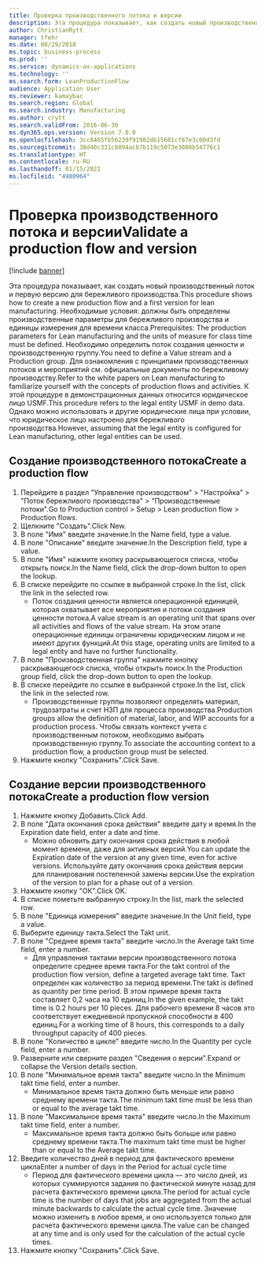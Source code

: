 ```yaml
---
title: Проверка производственного потока и версии
description: Эта процедура показывает, как создать новый производственный поток и первую версию для бережливого производства.
author: ChristianRytt
manager: tfehr
ms.date: 08/29/2018
ms.topic: business-process
ms.prod: ''
ms.service: dynamics-ax-applications
ms.technology: ''
ms.search.form: LeanProductionFlow
audience: Application User
ms.reviewer: kamaybac
ms.search.region: Global
ms.search.industry: Manufacturing
ms.author: crytt
ms.search.validFrom: 2016-06-30
ms.dyn365.ops.version: Version 7.0.0
ms.openlocfilehash: 3cc8465fb56239f91982db15601cf87e3c00d3fd
ms.sourcegitcommit: 38d40c331c8894acb7b119c5073e3088b54776c1
ms.translationtype: HT
ms.contentlocale: ru-RU
ms.lasthandoff: 01/15/2021
ms.locfileid: "4980964"
---
```

# <a name="validate-a-production-flow-and-version"></a><span data-ttu-id="7b88a-103">Проверка производственного потока и версии</span><span class="sxs-lookup"><span data-stu-id="7b88a-103">Validate a production flow and version</span></span>

[!include [banner](../../includes/banner.md)]

<span data-ttu-id="7b88a-104">Эта процедура показывает, как создать новый производственный поток и первую версию для бережливого производства.</span><span class="sxs-lookup"><span data-stu-id="7b88a-104">This procedure shows how to create a new production flow and a first version for lean manufacturing.</span></span> <span data-ttu-id="7b88a-105">Необходимые условия: должны быть определены производственные параметры для бережливого производства и единицы измерения для времени класса.</span><span class="sxs-lookup"><span data-stu-id="7b88a-105">Prerequisites: The production parameters for Lean manufacturing and the units of measure for class time must be defined.</span></span> <span data-ttu-id="7b88a-106">Необходимо определить поток создания ценности и производственную группу.</span><span class="sxs-lookup"><span data-stu-id="7b88a-106">You need to define a Value stream and a Production group.</span></span> <span data-ttu-id="7b88a-107">Для ознакомления с принципами производственных потоков и мероприятий см. официальные документы по бережливому производству.</span><span class="sxs-lookup"><span data-stu-id="7b88a-107">Refer to the white papers on Lean manufacturing to familiarize yourself with the concepts of production flows and activities.</span></span> <span data-ttu-id="7b88a-108">К этой процедуре в демонстрационных данных относится юридическое лицо USMF.</span><span class="sxs-lookup"><span data-stu-id="7b88a-108">This procedure refers to the legal entity USMF in demo data.</span></span> <span data-ttu-id="7b88a-109">Однако можно использовать и другие юридические лица при условии, что юридическое лицо настроено для бережливого производства.</span><span class="sxs-lookup"><span data-stu-id="7b88a-109">However, assuming that the legal entity is configured for Lean manufacturing, other legal entities can be used.</span></span>


## <a name="create-a-production-flow"></a><span data-ttu-id="7b88a-110">Создание производственного потока</span><span class="sxs-lookup"><span data-stu-id="7b88a-110">Create a production flow</span></span>
1. <span data-ttu-id="7b88a-111">Перейдите в раздел "Управление производством" > "Настройка" > "Поток бережливого производства" > "Производственные потоки".</span><span class="sxs-lookup"><span data-stu-id="7b88a-111">Go to Production control > Setup > Lean production flow > Production flows.</span></span>
2. <span data-ttu-id="7b88a-112">Щелкните "Создать".</span><span class="sxs-lookup"><span data-stu-id="7b88a-112">Click New.</span></span>
3. <span data-ttu-id="7b88a-113">В поле "Имя" введите значение.</span><span class="sxs-lookup"><span data-stu-id="7b88a-113">In the Name field, type a value.</span></span>
4. <span data-ttu-id="7b88a-114">В поле "Описание" введите значение.</span><span class="sxs-lookup"><span data-stu-id="7b88a-114">In the Description field, type a value.</span></span>
5. <span data-ttu-id="7b88a-115">В поле "Имя" нажмите кнопку раскрывающегося списка, чтобы открыть поиск.</span><span class="sxs-lookup"><span data-stu-id="7b88a-115">In the Name field, click the drop-down button to open the lookup.</span></span>
6. <span data-ttu-id="7b88a-116">В списке перейдите по ссылке в выбранной строке.</span><span class="sxs-lookup"><span data-stu-id="7b88a-116">In the list, click the link in the selected row.</span></span>
    * <span data-ttu-id="7b88a-117">Поток создания ценности является операционной единицей, которая охватывает все мероприятия и потоки создания ценности потока.</span><span class="sxs-lookup"><span data-stu-id="7b88a-117">A value stream is an operating unit that spans over all activities and flows of the value stream.</span></span>   <span data-ttu-id="7b88a-118">На этом этапе операционные единицы ограничены юридическим лицом и не имеют других функций.</span><span class="sxs-lookup"><span data-stu-id="7b88a-118">At this stage, operating units are limited to a legal entity and have no further functionality.</span></span>  
7. <span data-ttu-id="7b88a-119">В поле "Производственная группа" нажмите кнопку раскрывающегося списка, чтобы открыть поиск.</span><span class="sxs-lookup"><span data-stu-id="7b88a-119">In the Production group field, click the drop-down button to open the lookup.</span></span>
8. <span data-ttu-id="7b88a-120">В списке перейдите по ссылке в выбранной строке.</span><span class="sxs-lookup"><span data-stu-id="7b88a-120">In the list, click the link in the selected row.</span></span>
    * <span data-ttu-id="7b88a-121">Производственные группы позволяют определять материал, трудозатраты и счет НЗП для процесса производства.</span><span class="sxs-lookup"><span data-stu-id="7b88a-121">Production groups allow the definition of material, labor, and WIP accounts for a production process.</span></span> <span data-ttu-id="7b88a-122">Чтобы связать контекст учета с производственным потоком, необходимо выбрать производственную группу.</span><span class="sxs-lookup"><span data-stu-id="7b88a-122">To associate the accounting context to a production flow, a production group must be selected.</span></span>  
9. <span data-ttu-id="7b88a-123">Нажмите кнопку "Сохранить".</span><span class="sxs-lookup"><span data-stu-id="7b88a-123">Click Save.</span></span>

## <a name="create-a-production-flow-version"></a><span data-ttu-id="7b88a-124">Создание версии производственного потока</span><span class="sxs-lookup"><span data-stu-id="7b88a-124">Create a production flow version</span></span>
1. <span data-ttu-id="7b88a-125">Нажмите кнопку Добавить.</span><span class="sxs-lookup"><span data-stu-id="7b88a-125">Click Add.</span></span>
2. <span data-ttu-id="7b88a-126">В поле "Дата окончания срока действия" введите дату и время.</span><span class="sxs-lookup"><span data-stu-id="7b88a-126">In the Expiration date field, enter a date and time.</span></span>
    * <span data-ttu-id="7b88a-127">Можно обновить дату окончания срока действия в любой момент времени, даже для активных версий.</span><span class="sxs-lookup"><span data-stu-id="7b88a-127">You can update the Expiration date of the version at any given time, even for active versions.</span></span> <span data-ttu-id="7b88a-128">Используйте дату окончания срока действия версии для планирования постепенной замены версии.</span><span class="sxs-lookup"><span data-stu-id="7b88a-128">Use the expiration of the version to plan for a phase out of a version.</span></span>  
3. <span data-ttu-id="7b88a-129">Нажмите кнопку "OК".</span><span class="sxs-lookup"><span data-stu-id="7b88a-129">Click OK.</span></span>
4. <span data-ttu-id="7b88a-130">В списке пометьте выбранную строку.</span><span class="sxs-lookup"><span data-stu-id="7b88a-130">In the list, mark the selected row.</span></span>
5. <span data-ttu-id="7b88a-131">В поле "Единица измерения" введите значение.</span><span class="sxs-lookup"><span data-stu-id="7b88a-131">In the Unit field, type a value.</span></span>
6. <span data-ttu-id="7b88a-132">Выберите единицу такта.</span><span class="sxs-lookup"><span data-stu-id="7b88a-132">Select the Takt unit.</span></span>
7. <span data-ttu-id="7b88a-133">В поле "Среднее время такта" введите число.</span><span class="sxs-lookup"><span data-stu-id="7b88a-133">In the Average takt time field, enter a number.</span></span>
    * <span data-ttu-id="7b88a-134">Для управления тактами версии производственного потока определите среднее время такта.</span><span class="sxs-lookup"><span data-stu-id="7b88a-134">For the takt control of the production flow version, define a targeted average takt time.</span></span>   <span data-ttu-id="7b88a-135">Такт определен как количество за период времени.</span><span class="sxs-lookup"><span data-stu-id="7b88a-135">The takt is defined as quantity  per time period.</span></span>  <span data-ttu-id="7b88a-136">В этом примере время такта составляет 0,2 часа на 10 единиц.</span><span class="sxs-lookup"><span data-stu-id="7b88a-136">In the given example, the takt time is 0.2 hours per 10 pieces.</span></span> <span data-ttu-id="7b88a-137">Для рабочего времени 8 часов это соответствует ежедневной пропускной способности в 400 единиц.</span><span class="sxs-lookup"><span data-stu-id="7b88a-137">For a working time of 8 hours, this corresponds to a daily throughput capacity of 400 pieces.</span></span>  
8. <span data-ttu-id="7b88a-138">В поле "Количество в цикле" введите число.</span><span class="sxs-lookup"><span data-stu-id="7b88a-138">In the Quantity per cycle field, enter a number.</span></span>
9. <span data-ttu-id="7b88a-139">Разверните или сверните раздел "Сведения о версии".</span><span class="sxs-lookup"><span data-stu-id="7b88a-139">Expand or collapse the Version details section.</span></span>
10. <span data-ttu-id="7b88a-140">В поле "Минимальное время такта" введите число.</span><span class="sxs-lookup"><span data-stu-id="7b88a-140">In the Minimum takt time field, enter a number.</span></span>
    * <span data-ttu-id="7b88a-141">Минимальное время такта должно быть меньше или равно среднему времени такта.</span><span class="sxs-lookup"><span data-stu-id="7b88a-141">The minimum takt time must be less than or equal to the average takt time.</span></span>  
11. <span data-ttu-id="7b88a-142">В поле "Максимальное время такта" введите число.</span><span class="sxs-lookup"><span data-stu-id="7b88a-142">In the Maximum takt time field, enter a number.</span></span>
    * <span data-ttu-id="7b88a-143">Максимальное время такта должно быть больше или равно среднему времени такта.</span><span class="sxs-lookup"><span data-stu-id="7b88a-143">The maximum takt time must be higher than or equal to the Average takt time.</span></span>  
12. <span data-ttu-id="7b88a-144">Введите количество дней в период для фактического времени цикла</span><span class="sxs-lookup"><span data-stu-id="7b88a-144">Enter a number of days in the Period for actual cycle time</span></span>
    * <span data-ttu-id="7b88a-145">Период для фактического времени цикла — это число дней, из которых суммируются задания по фактической минуте назад для расчета фактического времени цикла.</span><span class="sxs-lookup"><span data-stu-id="7b88a-145">The period for actual cycle time is the number of days that jobs are aggregated from the actual minute backwards to calculate the actual cycle time.</span></span> <span data-ttu-id="7b88a-146">Значение можно изменить в любое время, и оно используется только для расчета фактического времени цикла.</span><span class="sxs-lookup"><span data-stu-id="7b88a-146">The value can be changed at any time and is only used for the calculation of the actual cycle times.</span></span>  
13. <span data-ttu-id="7b88a-147">Нажмите кнопку "Сохранить".</span><span class="sxs-lookup"><span data-stu-id="7b88a-147">Click Save.</span></span>

